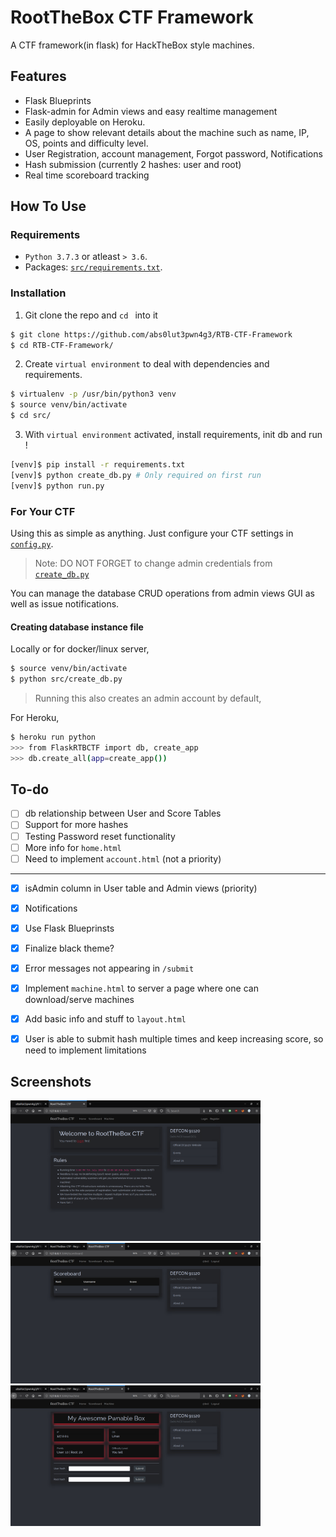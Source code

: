 # RootTheBox CTF Framework

A CTF framework(in flask) for HackTheBox style machines. 

## Features

* Flask Blueprints
* Flask-admin for Admin views and easy realtime management
* Easily deployable on Heroku.
* A page to show relevant details about the machine such as name, IP, OS, points and difficulty level. 
* User Registration, account management, Forgot password, Notifications
* Hash submission (currently 2 hashes: user and root)
* Real time scoreboard tracking

## How To Use

### Requirements

* `Python 3.7.3` or atleast `> 3.6`.
* Packages: [`src/requirements.txt`](src/requirements.txt).

### Installation

1. Git clone the repo and `cd ` into it

```bash
$ git clone https://github.com/abs0lut3pwn4g3/RTB-CTF-Framework
$ cd RTB-CTF-Framework/
```
2. Create `virtual environment` to deal with dependencies and requirements.

```bash
$ virtualenv -p /usr/bin/python3 venv
$ source venv/bin/activate
$ cd src/
```

3. With `virtual environment` activated, install requirements, init db and run !

```bash
[venv]$ pip install -r requirements.txt 
[venv]$ python create_db.py # Only required on first run
[venv]$ python run.py
```

### For Your CTF

Using this as simple as anything. Just configure your CTF settings in [`config.py`](https://github.com/abs0lut3pwn4g3/RTB-CTF-Framework/blob/master/src/FlaskRTBCTF/config.py).

> Note: DO NOT FORGET to change admin credentials from [`create_db.py`](https://github.com/abs0lut3pwn4g3/RTB-CTF-Framework/blob/master/src/create_db.py)

You can manage the database CRUD operations from admin views GUI as well as issue notifications. 

#### Creating database instance file

Locally or for docker/linux server,

```bash
$ source venv/bin/activate
$ python src/create_db.py
```

> Running this also creates an admin account by default,

For Heroku, 

```bash
$ heroku run python
>>> from FlaskRTBCTF import db, create_app
>>> db.create_all(app=create_app())
```

## To-do

- [ ] db relationship between User and Score Tables
- [ ] Support for more hashes
- [ ] Testing Password reset functionality
- [ ] More info for `home.html`
- [ ] Need to implement `account.html` (not a priority)

<hr/>

- [x] isAdmin column in User table and Admin views (priority)
- [x] Notifications
- [x] Use Flask Blueprinsts
- [x] Finalize black theme?
- [x] Error messages not appearing in `/submit`
- [x] Implement `machine.html` to server a page where one can download/serve machines
- [x] Add basic info and stuff to `layout.html`
- [x] User is able to submit hash multiple times and keep increasing score, so need to implement limitations


## Screenshots

<img src="screenshots/home_ss.png" width=400 />
<img src="screenshots/scoreboard_ss.png" width=400 />
<img src="screenshots/machine_ss.png" width=400 />
